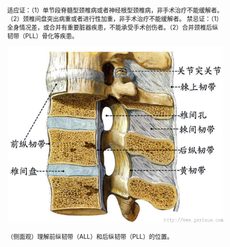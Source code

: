 适应证：（1）单节段脊髓型颈椎病或者神经根型颈椎病，非手术治疗不能缓解者。（2）颈椎间盘突出病重或者进行性加重，非手术治疗不能缓解者。
禁忌证：（1）全身情况差，或合并有重要脏器疾患，不能承受手术创伤者。（2）合并颈椎后纵韧带（PLL）骨化等疾患。

![](https://github.com/retire2053/SurgeryEndToEnd/blob/main/resources/acdf-16.png)

（侧面观）理解前纵韧带（ALL）和后纵韧带（PLL）的位置。
